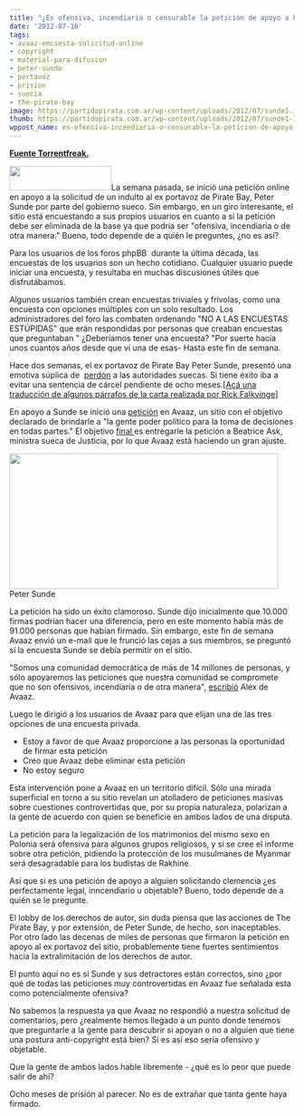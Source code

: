 ```yaml
---
title: "¿Es ofensiva, incendiaria o censurable la petición de apoyo a Peter Sunde?"
date: '2012-07-16'
tags:
- avaaz-emciesta-solicitud-online
- copyright
- material-para-difusion
- peter-sunde
- portavoz
- prision
- suecia
- the-pirate-bay
image: https://partidopirata.com.ar/wp-content/uploads/2012/07/sunde1.jpg
thumb: https://partidopirata.com.ar/wp-content/uploads/2012/07/sunde1-150x150.jpg
wppost_name: es-ofensiva-incendiaria-o-censurable-la-peticion-de-apoyo-a-peter-sunde
---
```


<strong><a href="https://torrentfreak.com/is-the-peter-sunde-petition-offensive-inflammatory-or-objectionable-120716/" target="_blank">Fuente Torrentfreak.</a></strong>

<a href="https://partidopirata.com.ar/wp-content/uploads/2012/07/avaaz.jpg"><img class="alignright size-full wp-image-5299" title="avaaz" src="https://partidopirata.com.ar/wp-content/uploads/2012/07/avaaz.jpg" alt="" width="180" height="43" /></a>La semana pasada, se inició una petición online en apoyo a la solicitud de un indulto al ex portavoz de Pirate Bay, Peter Sunde por parte del gobierno sueco. Sin embargo, en un giro interesante, el sitio está encuestando a sus propios usuarios en cuanto a si la petición debe ser eliminada de la base ya que podría ser "ofensiva, incendiaria o de otra manera." Bueno, todo depende de a quién le preguntes, ¿no es así?

Para los usuarios de los foros phpBB  durante la última década, las encuestas de los usuarios son un hecho cotidiano. Cualquier usuario puede iniciar una encuesta, y resultaba en muchas discusiones útiles que disfrutábamos.

Algunos usuarios también crean encuestas triviales y frívolas, como una encuesta con opciones múltiples con un solo resultado. Los administradores del foro las combaten ordenando "NO A LAS ENCUESTAS ESTÚPIDAS" que erán respondidas por personas que creaban encuestas que preguntaban " ¿Deberíamos tener una encuesta? "Por suerte hacía unos cuantos años desde que ví una de esas- Hasta este fin de semana.

Hace dos semanas, el ex portavoz de Pirate Bay Peter Sunde, presentó una emotiva súplica de  <a href="http://torrentfreak.com/pirate-bay-founder-seeks-prison-delay-citing-mental-health-employment-issues-120707/">perdón</a> a las autoridades suecas. Si tiene éxito iba a evitar una sentencia de cárcel pendiente de ocho meses.[<a href="https://partidopirata.com.ar/5165/las-consecuencias-del-proceso-contra-the-pirate-bay-el-motivo-de-la-carta-de-peter-sunde-en-sus-propias-palabras">Acá una traducción de algunos párrafos de la carta realizada por Rick Falkvinge</a>]

En apoyo a Sunde se inició una <a href="http://www.avaaz.org/en/petition/Grant_Peter_Sundes_of_The_Pirate_Bay_plea_for_pardon/">petición</a> en Avaaz, un sitio con el objetivo declarado de brindarle a "la gente poder político para la toma de decisiones en todas partes." El objetivo <a href="http://torrentfreak.com/ten-thousands-back-pirate-bay-founders-pardon-plea-120714/">final </a> es entregarle la petición a Beatrice Ask, ministra sueca de Justicia, por lo que Avaaz está haciendo un gran ajuste.

<a href="https://partidopirata.com.ar/wp-content/uploads/2012/07/sunde1.jpg"><img class="size-full wp-image-5300" title="sunde1" src="https://partidopirata.com.ar/wp-content/uploads/2012/07/sunde1.jpg" alt="" width="475" height="239" /></a> Peter Sunde


La petición ha sido un éxito clamoroso. Sunde dijo inicialmente que 10.000 firmas podrían hacer una diferencia, pero en este momento había más de 91.000 personas que habían firmado. Sin embargo, este fin de semana Avaaz envió un e-mail que le frunció las cejas a sus miembros, se preguntó si la encuesta Sunde se debía permitir en el sitio.

"Somos una comunidad democrática de más de 14 millones de personas, y sólo apoyaremos las peticiones que nuestra comunidad se compromete que no son ofensivos, incendiaria o de otra manera", <a href="http://www.s-info.se/region/show_news.asp?id=120&amp;news=16919">escribió</a> Alex de Avaaz.

Luego le dirigió a los usuarios de Avaaz para que elijan una de las tres opciones de una encuesta privada.

- Estoy a favor de que Avaaz proporcione a las personas la oportunidad de firmar esta petición
- Creo que Avaaz debe eliminar esta petición
- No estoy seguro

Esta intervención pone a Avaaz en un territorio difícil. Sólo una mirada superficial en torno a su sitio revelan un atolladero de peticiones masivas sobre cuestiones controvertidas que, por su propia naturaleza, polarizan a la gente de acuerdo con quien se beneficie en ambos lados de una disputa.

La petición para la legalización de los matrimonios del mismo sexo en Polonia será ofensiva para algunos grupos religiosos, y si se cree el informe sobre otra petición, pidiendo la protección de los musulmanes de Myanmar será desagradable para los budistas de Rakhine.

Así que si es una petición de apoyo a alguien solicitando clemencia ¿es perfectamente legal, inncendiario u objetable? Bueno, todo depende de a quién se le pregunte.

El lobby de los derechos de autor, sin duda piensa que las acciones de The Pirate Bay, y por extensión, de Peter Sunde, de hecho, son inaceptables. Por otro lado las decenas de miles de personas que firmaron la petición en apoyo al ex portavoz del sitio, probablemente tiene fuertes sentimientos hacia la extralimitación de los derechos de autor.

El punto aquí no es si Sunde y sus detractores están correctos, sino ¿por qué de todas las peticiones muy controvertidas en Avaaz fue señalada esta como potencialmente ofensiva?

No sabemos la respuesta ya que Avaaz no respondió a nuestra solicitud de comentarios, pero ¿realmente hemos llegado a un punto donde tenemos que preguntarle a la gente para descubrir si apoyan o no a alguien que tiene una postura anti-copyright está bien? Si es así eso sería ofensivo y objetable.

Que la gente de ambos lados hable libremente - ¿qué es lo peor que puede salir de ahí?

Ocho meses de prisión al parecer. No es de extrañar que tanta gente haya firmado.
